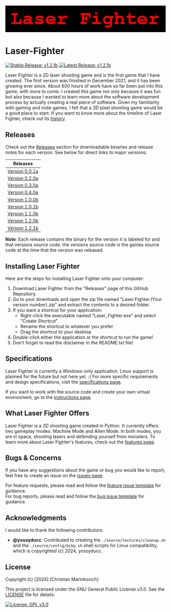 ![Splash Text](img/Laser_Fighter_Splash_Text.png)

# Laser-Fighter

[![Stable Release: v1.2.1b](https://img.shields.io/badge/Stable-v1.2.1b-brightgreen.svg)](https://github.com/Christian2147/Laser-Fighter/releases/download/v1.2.1/Laser.Fighter.v1.2.1b.zip) [![Latest Release: v1.2.1b](https://img.shields.io/badge/Latest-v1.2.1b-red.svg)](https://github.com/Christian2147/Laser-Fighter/releases/download/v1.2.1/Laser.Fighter.v1.2.1b.zip)

Laser Fighter is a 2D laser shooting game and is the first game that I have created. The first version was finished in December 2021, and it has been growing ever since. About 600 hours of work have so far been put into this game, with more to come. I created this game not only because it was fun but also because I wanted to learn more about the software development process by actually creating a real piece of software. Given my familiarity with gaming and indie games, I felt that a 2D pixel shooting game would be a good place to start. If you want to know more about the timeline of Laser Fighter, check out its [history](./docs/HISTORY.md).

## Releases

Check out the [Releases](https://github.com/Christian2147/Laser-Fighter/releases) section for downloadable binaries and release notes for each version. See below for direct links to major versions:

|    Releases    |
| -------------- |
| [Version 0.0.1a](https://github.com/Christian2147/Laser-Fighter/releases/tag/v0.0.1) |
| [Version 0.2.0a](https://github.com/Christian2147/Laser-Fighter/releases/tag/v0.2.0) |
| [Version 0.3.0a](https://github.com/Christian2147/Laser-Fighter/releases/tag/v0.3.0) |
| [Version 0.4.0a](https://github.com/Christian2147/Laser-Fighter/releases/tag/v0.4.0) |
| [Version 1.0.0b](https://github.com/Christian2147/Laser-Fighter/releases/tag/v1.0.0) |
| [Version 1.0.1b](https://github.com/Christian2147/Laser-Fighter/releases/tag/v1.0.1) |
| [Version 1.1.0b](https://github.com/Christian2147/Laser-Fighter/releases/tag/v1.1.0) |
| [Version 1.2.0b](https://github.com/Christian2147/Laser-Fighter/releases/tag/v1.2.0) |
| [Version 1.2.1b](https://github.com/Christian2147/Laser-Fighter/releases/tag/v1.2.1) |

**Note**: Each release contains the binary for the version it is labeled for and that versions source code. the versions source code is the games source code at the time that the version was released.

## Installing Laser Fighter

Here are the steps for installing Laser Fighter onto your computer:

1. Download Laser Fighter from the "Releases" page of this GitHub Repository.
2. Go to your downloads and open the zip file named "Laser.Fighter.(Your version number).zip" and extract the contents to a desired folder.
3. If you want a shortcut for your application:
    - Right-click the executable named "Laser_Fighter.exe" and select "Create Shortcut"
    - Rename the shortcut to whatever you prefer
    - Drag the shortcut to your desktop
4. Double-click either the application or the shortcut to run the game!
5. Don't forget to read the disclaimer in the README.txt file!

## Specifications

Laser Fighter is currently a Windows-only application. Linux support is planned for the future but not here yet. :(
For more specific requirements and design specifications, visit the [specifications page](./docs/SPECIFICATIONS.md).

If you want to work with the source code and create your own virtual environment, go to the [instructions page](./docs/INSTRUCTIONS.md).

## What Laser Fighter Offers

Laser Fighter is a 2D shooting game created in Python. It currently offers two gameplay modes: Machine Mode and Alien Mode. In both modes, you are in space, shooting lasers and defending yourself from monsters. To learn more about Laser Fighter's features, check out the [features page](./docs/FEATURES.md).

## Bugs & Concerns

If you have any suggestions about the game or bug you would like to report, feel free to create an issue on the [issues page](https://github.com/Christian2147/Laser-Fighter/issues).

For feature requests, please read and follow the [feature issue template](./docs/FEATURE_ISSUE_TEMPLATE.md) for guidance. <br>
For bug reports, please read and follow the [bug issue template](./docs/BUG_ISSUE_TEMPLATE.md) for guidance. <br>

## Acknowledgments

I would like to thank the following contributors:

- **@yosoyducc**: Contributed to creating the `./source/textures/cleanup.sh` and the `./source/config/bckp.sh` shell scripts for Linux compatibility, which is copyrighted (c) 2024, yosoyducc. 

## License

Copyright (c) [2024] [Christian Marinkovich]

This project is licensed under the GNU General Public License v3.0. See the [LICENSE](./LICENSE) file for details.

[![License: GPL v3.0](https://img.shields.io/badge/License-GPL%20v3.0-blue.svg)](https://www.gnu.org/licenses/gpl-3.0)
